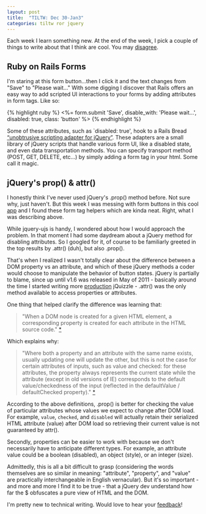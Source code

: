 ```yaml
---
layout: post
title:  "TILTW: Dec 30-Jan3"
categories: tiltw ror jquery
---
```


Each week I learn something new.  At the end of the week, I pick a couple of things to write about that I think are cool. You may
<a title="Share on Twitter" data-network="twitter" data-action="share" href="https://twitter.com/share?url=http://internetross.me/tiltw-dec-30-jan-3&amp;text=Ross, I like you but..." target="_blank">
disagree</a>.

## Ruby on Rails Forms 
I'm staring at this form button...then I click it and the text changes from "Save" to "Please wait..."  With some digging I discover that Rails offers an easy way to add scripted UI interactions to your forms by adding attributes in form tags.  Like so:

{% highlight ruby %}
<%= form.submit 'Save', disable_with: 'Please wait...', disabled: true, class: 'button' %>
{% endhighlight %}

Some of these attributes, such as `disabled: true', hook to a Rails Bread [“unobtrusive scripting adapter for jQuery”](http://github.com/rails/jquery-ujs/).  These adapters are a small library of jQuery scripts that handle various form UI, like a disabled state, and even data transportation methods.  You can specify transport method (POST, GET, DELETE, etc...) by simply adding a form tag in your html. Some call it magic.

## jQuery's prop() & attr()
I honestly think I've never used jQuery's .prop() method before.  Not sure why, just haven't.  But this week I was messing with form buttons in this cool [app](http://www.scienceexchange.com) and I found these form tag helpers which are kinda neat.  Right,  what I was describing above.

While jquery-ujs is handy, I wondered about how I would approach the problem.  In that moment I had some daydream about a jQuery method for disabling attributes.  So I googled for it, of course to be familiarly greeted in the top results by .attr() (duh), but also .prop().

That's when I realized I wasn't totally clear about the difference between a DOM property vs an attribute, and which of these jQuery methods a coder would choose to manipulate the behavior of button states.  jQuery is partially to blame, since up until v1.6 was released in May of 2011 - basically around the time I started writing more  <a class="term-name" href="/glossary#production">production</a> jQuizzle - .attr() was the only method available to access properties or attributes.

One thing that helped clarify the difference was learning that:

> "When a DOM node is created for a given HTML element, a corresponding property is created for each attribute in the HTML source code." [*](http://stackoverflow.com/questions/6003819/properties-and-attributes-in-html)

Which explains why:

> "Where both a property and an attribute with the same name exists, usually updating one will update the other, but this is not the case for certain attributes of inputs, such as value and checked: for these attributes, the property always represents the current state while the attribute (except in old versions of IE) corresponds to the default value/checkedness of the input (reflected in the defaultValue / defaultChecked property)." [*](http://stackoverflow.com/questions/5874652/prop-vs-attr)

According to the above definitions, .prop() is better for checking the value of particular attributes whose values we expect to change after DOM load.  For example, `value`, `checked`, and `disabled` will actually retain their serialized HTML attribute (value) after DOM load so retrieving their current value is not guaranteed by attr().  

Secondly, properties can be easier to work with because we don't necessarily have to anticipate different types. For example, an attribute value could be a boolean (disabled), an object (style), or an integer (size).

Admittedly, this is all a bit difficult to grasp (considering the words themselves are so similar in meaning: "attribute", "property", and "value" are practically interchangeable in English vernacular). But it's so important - and more and more I find it to be true - that a jQuery dev understand how far the $ obfuscates a pure view of HTML and the DOM.

I'm pretty new to technical writing. Would love to hear your <a title="Share on Twitter" data-network="twitter" data-action="share" href="https://twitter.com/share?url=http://internetross.me/tiltw-dec-30-jan-3&amp;text=Ross, here's some feedback..." target="_blank">
feedback</a>!